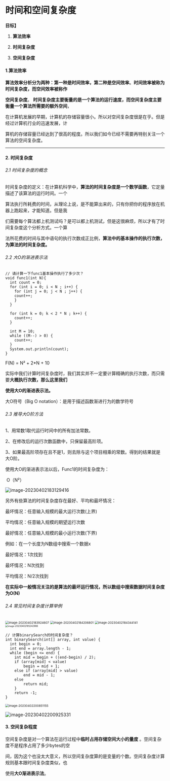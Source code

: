 # **时间和空间复杂度**

**目标】**

1. **算法效率**

2. **时间复杂度**

3. **空间复杂度**

#### 1.算法效率

**算法效率分析分为两种：第一种是时间效率，第二种是空间效率**。**时间效率被称为时间复杂度，而空间效率被称作**

**空间复杂度**。 **时间复杂度主要衡量的是一个算法的运行速度，而空间复杂度主要衡量一个算法所需要的额外空间**，

在计算机发展的早期，计算机的存储容量很小。所以对空间复杂度很是在乎。但是经过计算机行业的迅速发展，计

算机的存储容量已经达到了很高的程度。所以我们如今已经不需要再特别关注一个算法的空间复杂度。

------

#### **2.** **时间复杂度**

###### 2.1 时间复杂度的概念

时间复杂度的定义：在计算机科学中，**算法的时间复杂度是一个数学函数**，它定量描述了该算法的运行时间。一个

算法执行所耗费的时间，从理论上说，是不能算出来的，只有你把你的程序放在机器上跑起来，才能知道。但是我

们需要每个算法都上机测试吗？是可以都上机测试，但是这很麻烦，所以才有了时间复杂度这个分析方式。一个算

法所花费的时间与其中语句的执行次数成正比例，**算法中的基本操作的执行次数，为算法的时间复杂度。**

###### 2.2 大O的渐进表示法

```
// 请计算一下func1基本操作执行了多少次？
void func1(int N){
  int count = 0;
  for (int i = 0; i < N ; i++) {
    for (int j = 0; j < N ; j++) {
    count++;
    }
  }
  
  for (int k = 0; k < 2 * N ; k++) {
    count++;
  }
  
  int M = 10;
  while ((M--) > 0) {
    count++;
  }
  System.out.println(count);
}
```

F(N) = N² + 2*N + 10

实际中我们计算时间复杂度时，我们其实并不一定要计算精确的执行次数，而只需要**大概执行次数，那么这里我们**

**使用大O的渐进表示法。**

大O符号（Big O notation）：是用于描述函数渐进行为的数学符号

###### 2.3 推导大O阶方法

1、用常数1取代运行时间中的所有加法常数。

2、在修改后的运行次数函数中，只保留最高阶项。

3、如果最高阶项存在且不是1，则去除与这个项目相乘的常数。得到的结果就是大O阶。

使用大O的渐进表示法以后，Func1的时间复杂度为：

​                                                                                          O（N²）

![image-20230402183129416](2.时间和空间复杂度.assets/image-20230402183129416.png)

另外有些算法的时间复杂度存在最好、平均和最坏情况：

最坏情况：任意输入规模的最大运行次数(上界)

平均情况：任意输入规模的期望运行次数

最好情况：任意输入规模的最小运行次数(下界)

例如：在一个长度为N数组中搜索一个数据x

最好情况：1次找到

最坏情况：N次找到

平均情况：N/2次找到

**在实际中一般情况关注的是算法的最坏运行情况，所以数组中搜索数据时间复杂度为O(N)**

###### 2.4 常见时间复杂度计算举例

<img src="2.时间和空间复杂度.assets/image-20230402183924607.png" alt="image-20230402183924607" style="zoom:67%;" />

<img src="2.时间和空间复杂度.assets/image-20230402184206801.png" alt="image-20230402184206801" style="zoom:67%;" />

<img src="2.时间和空间复杂度.assets/image-20230402184344141.png" alt="image-20230402184344141" style="zoom:67%;" />

<img src="2.时间和空间复杂度.assets/image-20230402185242966.png" alt="image-20230402185242966" style="zoom:50%;" />

```
// 计算binarySearch的时间复杂度？
int binarySearch(int[] array, int value) {
  int begin = 0;
  int end = array.length - 1;
  while (begin <= end) {
    int mid = begin + ((end-begin) / 2);
    if (array[mid] < value)
        begin = mid + 1;
    else if (array[mid] > value)
        end = mid - 1;
    else
        return mid;
    }
    return -1;
}
```

<img src="2.时间和空间复杂度.assets/image-20230402200851155.png" alt="image-20230402200851155" style="zoom:67%;" />

![image-20230402200925331](2.时间和空间复杂度.assets/image-20230402200925331.png)

#### 3. 空间复杂程度

空间复杂度是对一个算法在运行过程中**临时占用存储空间大小的量度** 。空间复杂度不是程序占用了多少bytes的空

间，因为这个也没太大意义，所以空间复杂度算的是变量的个数。空间复杂度计算规则基本跟时间复杂度类似，也

使用**大O渐进表示法**。